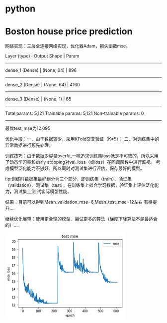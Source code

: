 # python
Boston house price prediction
=
网络实现：三层全连接网络实现，优化器Adam，损失函数mse。

Layer (type)		|		Output Shape		|	Param

_________________________________________________________________
dense_1 (Dense)		|		(None, 64)			|	896     

_________________________________________________________________
dense_2 (Dense)     |       (None, 64)			|	4160     

_________________________________________________________________
dense_3 (Dense)     |       (None, 1)			|	65        

_________________________________________________________________
Total params: 5,121
Trainable params: 5,121
Non-trainable params: 0
_________________________________________________________________
最优test_mse为12.095

优化手段：一、由于数据较少，采用KFold交叉验证（K=5）；
         二、对训练集中的异常数据进行预先处理。
         
训练技巧：由于数据少容易overfit,一味追求训练集loss低是不可取的，所以采用了动态学习率和early stopping对val_loss（或loss）在回调函数中进行监视。
         考虑模型泛化能力不够好，所以同时对测试集进行评估，保存最好的模型。
         
tip:训练时数据集最好划分为三个部分，即训练集（train）、验证集（validation）、测试集（test），在训练集上拟合学习数据，验证集上评估泛化能力，测试集上测     试实际模型性能。

结果：目前可以得到Mean_validation_mse=6,Mean_test_mse=12左右   有待提升....

继续优化展望：使用更合理的模型、尝试更多的算法（梯度下降算法不是最适合的）....

![image](https://github.com/zhangzan1997/BostonhousePrice/blob/master/test_mse.png)

